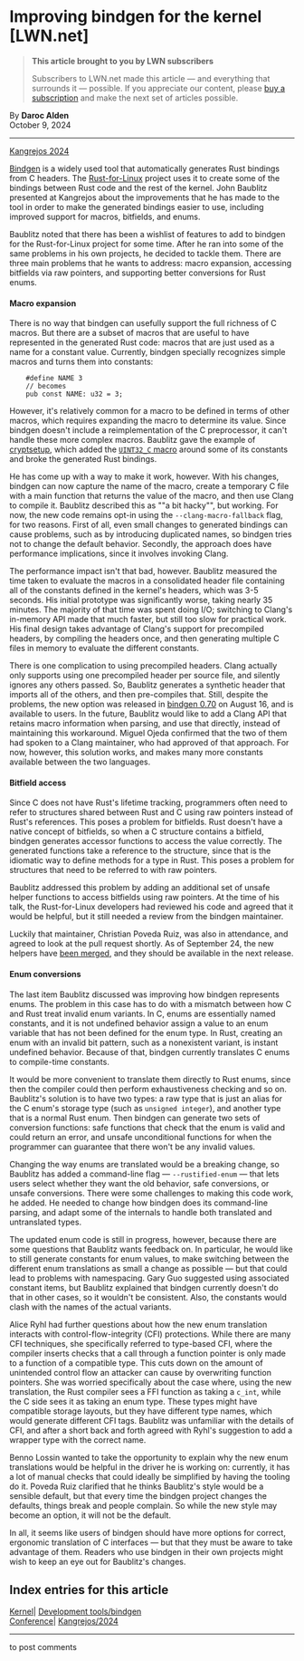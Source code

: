 # Improving bindgen for the kernel [LWN.net]

> **This article brought to you by LWN subscribers**
> 
> Subscribers to LWN.net made this article — and everything that surrounds it — possible. If you appreciate our content, please [buy a subscription](/Promo/nst-nag3/subscribe) and make the next set of articles possible. 

By **Daroc Alden**  
October 9, 2024 

* * *

[Kangrejos 2024](https://lwn.net/Articles/990496/)

[ Bindgen](https://rust-lang.github.io/rust-bindgen/) is a widely used tool that automatically generates Rust bindings from C headers. The [ Rust-for-Linux](https://rust-for-linux.com/) project uses it to create some of the bindings between Rust code and the rest of the kernel. John Baublitz presented at Kangrejos about the improvements that he has made to the tool in order to make the generated bindings easier to use, including improved support for macros, bitfields, and enums. 

Baublitz noted that there has been a wishlist of features to add to bindgen for the Rust-for-Linux project for some time. After he ran into some of the same problems in his own projects, he decided to tackle them. There are three main problems that he wants to address: macro expansion, accessing bitfields via raw pointers, and supporting better conversions for Rust enums. 

#### Macro expansion

There is no way that bindgen can usefully support the full richness of C macros. But there are a subset of macros that are useful to have represented in the generated Rust code: macros that are just used as a name for a constant value. Currently, bindgen specially recognizes simple macros and turns them into constants: 
    
    
        #define NAME 3
        // becomes
        pub const NAME: u32 = 3;
    

However, it's relatively common for a macro to be defined in terms of other macros, which requires expanding the macro to determine its value. Since bindgen doesn't include a reimplementation of the C preprocessor, it can't handle these more complex macros. Baublitz gave the example of [ cryptsetup](https://gitlab.com/cryptsetup/cryptsetup), which added the [ `UINT32_C` macro](https://en.cppreference.com/w/cpp/header/cstdint) around some of its constants and broke the generated Rust bindings. 

He has come up with a way to make it work, however. With his changes, bindgen can now capture the name of the macro, create a temporary C file with a main function that returns the value of the macro, and then use Clang to compile it. Baublitz described this as ""a bit hacky"", but working. For now, the new code remains opt-in using the `--clang-macro-fallback` flag, for two reasons. First of all, even small changes to generated bindings can cause problems, such as by introducing duplicated names, so bindgen tries not to change the default behavior. Secondly, the approach does have performance implications, since it involves invoking Clang. 

The performance impact isn't that bad, however. Baublitz measured the time taken to evaluate the macros in a consolidated header file containing all of the constants defined in the kernel's headers, which was 3-5 seconds. His initial prototype was significantly worse, taking nearly 35 minutes. The majority of that time was spent doing I/O; switching to Clang's in-memory API made that much faster, but still too slow for practical work. His final design takes advantage of Clang's support for precompiled headers, by compiling the headers once, and then generating multiple C files in memory to evaluate the different constants. 

There is one complication to using precompiled headers. Clang actually only supports using one precompiled header per source file, and silently ignores any others passed. So, Baublitz generates a synthetic header that imports all of the others, and then pre-compiles that. Still, despite the problems, the new option was released in [ bindgen 0.70](https://github.com/rust-lang/rust-bindgen/releases/tag/v0.70.0) on August 16, and is available to users. In the future, Baublitz would like to add a Clang API that retains macro information when parsing, and use that directly, instead of maintaining this workaround. Miguel Ojeda confirmed that the two of them had spoken to a Clang maintainer, who had approved of that approach. For now, however, this solution works, and makes many more constants available between the two languages. 

#### Bitfield access

Since C does not have Rust's lifetime tracking, programmers often need to refer to structures shared between Rust and C using raw pointers instead of Rust's references. This poses a problem for bitfields. Rust doesn't have a native concept of bitfields, so when a C structure contains a bitfield, bindgen generates accessor functions to access the value correctly. The generated functions take a reference to the structure, since that is the idiomatic way to define methods for a type in Rust. This poses a problem for structures that need to be referred to with raw pointers. 

Baublitz addressed this problem by adding an additional set of unsafe helper functions to access bitfields using raw pointers. At the time of his talk, the Rust-for-Linux developers had reviewed his code and agreed that it would be helpful, but it still needed a review from the bindgen maintainer. 

Luckily that maintainer, Christian Poveda Ruiz, was also in attendance, and agreed to look at the pull request shortly. As of September 24, the new helpers have [ been merged](https://github.com/rust-lang/rust-bindgen/commit/3c09db0b5646b3d229d5c5f5e13cf2b2373ae2d9), and they should be available in the next release. 

#### Enum conversions

The last item Baublitz discussed was improving how bindgen represents enums. The problem in this case has to do with a mismatch between how C and Rust treat invalid enum variants. In C, enums are essentially named constants, and it is not undefined behavior assign a value to an enum variable that has not been defined for the enum type. In Rust, creating an enum with an invalid bit pattern, such as a nonexistent variant, is instant undefined behavior. Because of that, bindgen currently translates C enums to compile-time constants. 

It would be more convenient to translate them directly to Rust enums, since then the compiler could then perform exhaustiveness checking and so on. Baublitz's solution is to have two types: a raw type that is just an alias for the C enum's storage type (such as `unsigned integer`), and another type that is a normal Rust enum. Then bindgen can generate two sets of conversion functions: safe functions that check that the enum is valid and could return an error, and unsafe unconditional functions for when the programmer can guarantee that there won't be any invalid values. 

Changing the way enums are translated would be a breaking change, so Baublitz has added a command-line flag — `--rustified-enum` — that lets users select whether they want the old behavior, safe conversions, or unsafe conversions. There were some challenges to making this code work, he added. He needed to change how bindgen does its command-line parsing, and adapt some of the internals to handle both translated and untranslated types. 

The updated enum code is still in progress, however, because there are some questions that Baublitz wants feedback on. In particular, he would like to still generate constants for enum values, to make switching between the different enum translations as small a change as possible — but that could lead to problems with namespacing. Gary Guo suggested using associated constant items, but Baublitz explained that bindgen currently doesn't do that in other cases, so it wouldn't be consistent. Also, the constants would clash with the names of the actual variants. 

Alice Ryhl had further questions about how the new enum translation interacts with control-flow-integrity (CFI) protections. While there are many CFI techniques, she specifically referred to type-based CFI, where the compiler inserts checks that a call through a function pointer is only made to a function of a compatible type. This cuts down on the amount of unintended control flow an attacker can cause by overwriting function pointers. She was worried specifically about the case where, using the new translation, the Rust compiler sees a FFI function as taking a `c_int`, while the C side sees it as taking an enum type. These types might have compatible storage layouts, but they have different type names, which would generate different CFI tags. Baublitz was unfamiliar with the details of CFI, and after a short back and forth agreed with Ryhl's suggestion to add a wrapper type with the correct name. 

Benno Lossin wanted to take the opportunity to explain why the new enum translations would be helpful in the driver he is working on: currently, it has a lot of manual checks that could ideally be simplified by having the tooling do it. Poveda Ruiz clarified that he thinks Baublitz's style would be a sensible default, but that every time the bindgen project changes the defaults, things break and people complain. So while the new style may become an option, it will not be the default. 

In all, it seems like users of bindgen should have more options for correct, ergonomic translation of C interfaces — but that they must be aware to take advantage of them. Readers who use bindgen in their own projects might wish to keep an eye out for Baublitz's changes. 

  
Index entries for this article  
---  
[Kernel](/Kernel/Index)| [Development tools/bindgen](/Kernel/Index#Development_tools-bindgen)  
[Conference](/Archives/ConferenceIndex/)| [Kangrejos/2024](/Archives/ConferenceIndex/#Kangrejos-2024)  
  


* * *

to post comments 
